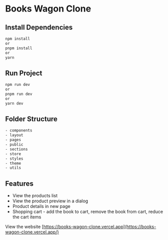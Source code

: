 # Books Wagon Clone

## Install Dependencies

```bash
npm install
or
pnpm install
or
yarn
```

## Run Project

```bash
npm run dev
or
pnpm run dev
or
yarn dev
```

## Folder Structure

```bash
- components
- layout
- pages
- public
- sections
- store
- styles
- theme
- utils
```

## Features

- View the products list
- View the product preview in a dialog
- Product details in new page
- Shopping cart - add the book to cart, remove the book from cart, reduce the cart items

View the website [https://books-wagon-clone.vercel.app](https://books-wagon-clone.vercel.app/)
